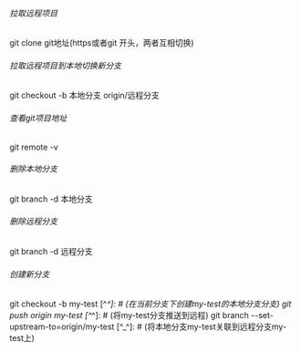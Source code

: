 ###### 拉取远程项目
git clone git地址(https或者git 开头，两者互相切换)
###### 拉取远程项目到本地切换新分支
git checkout -b 本地分支 origin/远程分支
###### 查看git项目地址
git remote -v
###### 删除本地分支
git branch -d 本地分支
###### 删除远程分支
git branch -d 远程分支
###### 创建新分支
git checkout -b my-test [^_^]: # (在当前分支下创建my-test的本地分支分支)
git push origin my-test [^_^]: # (将my-test分支推送到远程)
git branch --set-upstream-to=origin/my-test [^_^]: # (将本地分支my-test关联到远程分支my-test上)
###### 
